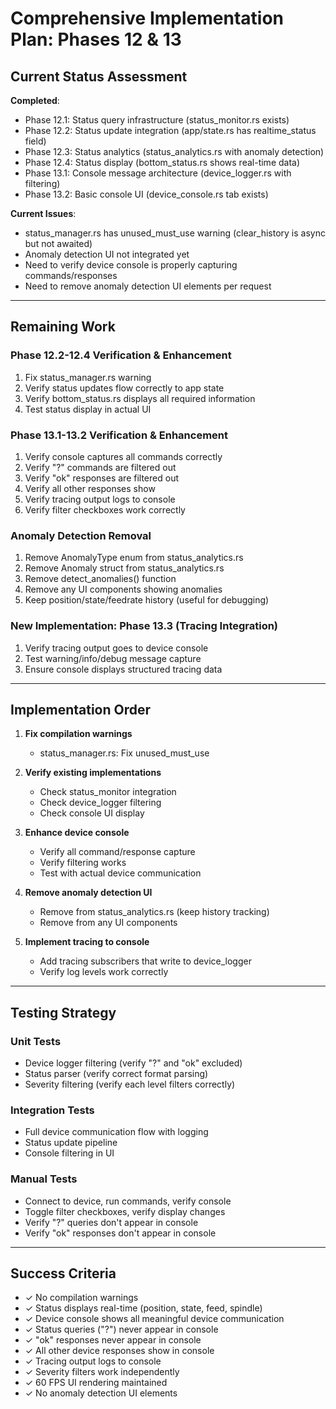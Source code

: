 # Comprehensive Implementation Plan: Phases 12 & 13

## Current Status Assessment

**Completed**:
- Phase 12.1: Status query infrastructure (status_monitor.rs exists)
- Phase 12.2: Status update integration (app/state.rs has realtime_status field)
- Phase 12.3: Status analytics (status_analytics.rs with anomaly detection)
- Phase 12.4: Status display (bottom_status.rs shows real-time data)
- Phase 13.1: Console message architecture (device_logger.rs with filtering)
- Phase 13.2: Basic console UI (device_console.rs tab exists)

**Current Issues**:
- status_manager.rs has unused_must_use warning (clear_history is async but not awaited)
- Anomaly detection UI not integrated yet
- Need to verify device console is properly capturing commands/responses
- Need to remove anomaly detection UI elements per request

---

## Remaining Work

### Phase 12.2-12.4 Verification & Enhancement
1. Fix status_manager.rs warning
2. Verify status updates flow correctly to app state
3. Verify bottom_status.rs displays all required information
4. Test status display in actual UI

### Phase 13.1-13.2 Verification & Enhancement
1. Verify console captures all commands correctly
2. Verify "?" commands are filtered out
3. Verify "ok" responses are filtered out
4. Verify all other responses show
5. Verify tracing output logs to console
6. Verify filter checkboxes work correctly

### Anomaly Detection Removal
1. Remove AnomalyType enum from status_analytics.rs
2. Remove Anomaly struct from status_analytics.rs
3. Remove detect_anomalies() function
4. Remove any UI components showing anomalies
5. Keep position/state/feedrate history (useful for debugging)

### New Implementation: Phase 13.3 (Tracing Integration)
1. Verify tracing output goes to device console
2. Test warning/info/debug message capture
3. Ensure console displays structured tracing data

---

## Implementation Order

1. **Fix compilation warnings**
   - status_manager.rs: Fix unused_must_use

2. **Verify existing implementations**
   - Check status_monitor integration
   - Check device_logger filtering
   - Check console UI display

3. **Enhance device console**
   - Verify all command/response capture
   - Verify filtering works
   - Test with actual device communication

4. **Remove anomaly detection UI**
   - Remove from status_analytics.rs (keep history tracking)
   - Remove from any UI components

5. **Implement tracing to console**
   - Add tracing subscribers that write to device_logger
   - Verify log levels work correctly

---

## Testing Strategy

### Unit Tests
- Device logger filtering (verify "?" and "ok" excluded)
- Status parser (verify correct format parsing)
- Severity filtering (verify each level filters correctly)

### Integration Tests
- Full device communication flow with logging
- Status update pipeline
- Console filtering in UI

### Manual Tests
- Connect to device, run commands, verify console
- Toggle filter checkboxes, verify display changes
- Verify "?" queries don't appear in console
- Verify "ok" responses don't appear in console

---

## Success Criteria

- ✓ No compilation warnings
- ✓ Status displays real-time (position, state, feed, spindle)
- ✓ Device console shows all meaningful device communication
- ✓ Status queries ("?") never appear in console
- ✓ "ok" responses never appear in console
- ✓ All other device responses show in console
- ✓ Tracing output logs to console
- ✓ Severity filters work independently
- ✓ 60 FPS UI rendering maintained
- ✓ No anomaly detection UI elements

